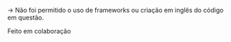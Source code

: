 -> Não foi permitido o uso de frameworks ou criação em inglês do código em questão.

Feito em colaboração

